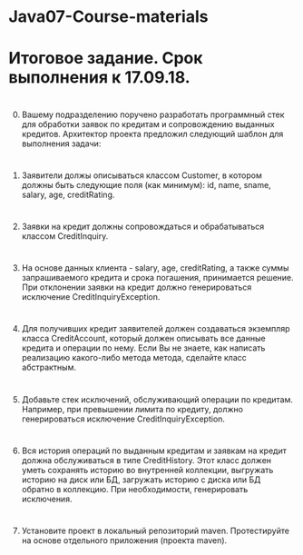 # Java07-Course-materials
# Итоговое задание. Срок выполнения к 17.09.18.
#
0. Вашему подразделению поручено разработать программный стек для обработки заявок по кредитам и сопровождению выданных кредитов.
 Архитектор проекта предложил следующий шаблон для выполнения задачи:
#
 1. Заявители должы описываться классом Customer, в котором должны быть следующие поля (как минимум):
 id, name, sname, salary, age, creditRating.
#
 2. Заявки на кредит должны сопровождаться и обрабатываться классом CreditInquiry.
#
 3. На основе данных клиента - salary, age, creditRating, а также суммы запрашиваемого кредита и срока погашения, принимается решение. 
 При отклонении заявки на кредит должно генерироваться исключение CreditInquiryException.
#
 4. Для получивших кредит заявителей должен создаваться экземпляр класса CreditAccount, 
 который должен описывать все данные кредита и операции по нему. 
 Если Вы не знаете, как написать реализацию какого-либо метода метода, сделайте класс абстрактным. 
#
 5. Добавьте стек исключений, обслуживающий операции по кредитам. Например, при превышении лимита по кредиту, 
 должно генерироваться исключение CreditInquiryException.
#
 6. Вся история операций по выданным кредитам и заявкам на кредит должна обслуживаться в типе CreditHistory.
 Этот класс должен уметь сохранять историю во внутренней коллекции, выгружать историю на диск или БД, 
 загружать историю с диска или БД обратно в коллекцию. При необходимости, генерировать исключения.
#
 7. Установите проект в локальный репозиторий maven. Протестируйте  на основе отдельного приложения (проекта maven).
